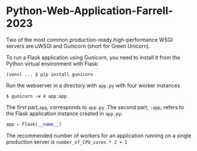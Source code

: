 # Python-Web-Application-Farrell-2023

Two of the most common production-ready high-performance WSGI servers are uWSGI and Gunicorn (short for Green Unicorn).

To run a Flask application using Gunicorn, you need to install it from the Python virtual environment with Flask:
```unix
(venv) ... $ pip install gunicorn
```

Run the webserver in a directory with `app.py` with four worker instances
```unix
$ gunicorn -w 4 app:app
```
The first part,`app`, corresponds to `app.py`. The second part, `:app`, refers to the Flask application instance created in `app.py`:
```python
app = Flask(__name__)
```

The recommended number of workers for an application running on a single production server is 
`number_of_CPU_cores * 2 + 1`